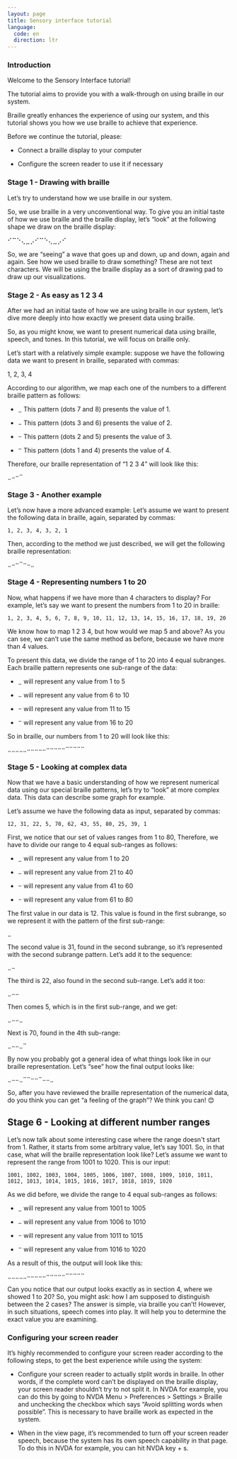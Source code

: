 ```yaml
---
layout: page
title: Sensory interface tutorial
language:
  code: en
  direction: ltr
---
```




### Introduction


Welcome to the Sensory Interface tutorial!


The tutorial aims to provide you with a walk-through on using braille in our system.


Braille greatly enhances the experience of using our system, and this tutorial shows you how we use braille to achieve that experience.


Before we continue the tutorial, please:


- Connect a braille display to your computer

- Configure the screen reader to use it if necessary


### Stage 1 - Drawing with braille


Let’s try to understand how we use braille in our system.


So, we use braille in a very unconventional way. To give you an initial taste of how we use braille and the braille display, let’s “look” at the following shape we draw on the braille display:


⠊⠉⠑⢄⣀⡠⠊⠉⠑⢄⣀⡠⠊


So, we are “seeing” a wave that goes up and down, up and down, again and again. See how we used braille to draw something? These are not text characters. We will be using the braille display as a sort of drawing pad to draw up our visualizations.


### Stage 2 - As easy as 1 2 3 4


After we had an initial taste of how we are using braille in our system, let’s dive more deeply into how exactly we present data using braille.


So, as you might know, we want to present numerical data using braille, speech, and tones. In this tutorial, we will focus on braille only.


Let’s start with a relatively simple example: suppose we have the following data we want to present in braille, separated with commas:


1, 2, 3, 4


According to our algorithm, we map each one of the numbers to a different braille pattern as follows:


- `⣀` This pattern (dots 7 and 8) presents the value of 1.

- `⠤` This pattern (dots 3 and 6) presents the value of 2.

- `⠒` This pattern (dots 2 and 5) presents the value of 3.

- `⠉` This pattern (dots 1 and 4) presents the value of 4.


Therefore, our braille representation of “1 2 3 4” will look like this:


```
⣀⠤⠒⠉
```


### Stage 3 - Another example


Let’s now have a more advanced example: Let’s assume we want to present the following data in braille, again, separated by commas:


```
1, 2, 3, 4, 3, 2, 1
```


Then, according to the method we just described, we will get the following braille representation:


```
⣀⠤⠒⠉⠒⠤⣀
```


### Stage 4 - Representing numbers 1 to 20


Now, what happens if we have more than 4 characters to display? For example, let’s say we want to present the numbers from 1 to 20 in braille:


```
1, 2, 3, 4, 5, 6, 7, 8, 9, 10, 11, 12, 13, 14, 15, 16, 17, 18, 19, 20
```


We know how to map 1 2 3 4, but how would we map 5 and above? As you can see, we can’t use the same method as before, because we have more than 4 values.


To present this data, we divide the range of 1 to 20 into 4 equal subranges. Each braille pattern represents one sub-range of the data:


- `⣀` will represent any value from 1 to 5

- `⠤` will represent any value from 6 to 10

- `⠒` will represent any value from 11 to 15

- `⠉` will represent any value from 16 to 20


So in braille, our numbers from 1 to 20 will look like this:


```
⣀⣀⣀⣀⣀⠤⠤⠤⠤⠤⠒⠒⠒⠒⠒⠉⠉⠉⠉⠉
```


### Stage 5 - Looking at complex data


Now that we have a basic understanding of how we represent numerical data using our special braille patterns, let’s try to “look” at more complex data. This data can describe some graph for example.


Let’s assume we have the following data as input, separated by commas:


```
12, 31, 22, 5, 70, 62, 43, 55, 80, 25, 39, 1
```


First, we notice that our set of values ranges from 1 to 80, Therefore, we have to divide our range to 4 equal sub-ranges as follows:


- `⣀` will represent any value from 1 to 20

- `⠤` will represent any value from 21 to 40

- `⠒` will represent any value from 41 to 60

- `⠒` will represent any value from 61 to 80


The first value in our data is 12. This value is found in the first subrange, so we represent it with the pattern of the first sub-range:

```
⣀
```


The second value is 31, found in the second subrange, so it’s represented with the second subrange pattern. Let’s add it to the sequence:


```
⣀⠤
```


The third is 22, also found in the second sub-range. Let’s add it too:


```
⣀⠤⠤
```


Then comes 5, which is in the first sub-range, and we get:


```
⣀⠤⠤⣀
```


Next is 70, found in the 4th sub-range:


```
⣀⠤⠤⣀⠉
```


By now you probably got a general idea of what things look like in our braille representation. Let’s “see” how the final output looks like:


```
⣀⠤⠤⣀⠉⠉⠒⠒⠉⠤⠤⣀
```


So, after you have reviewed the braille representation of the numerical data, do you think you can get “a feeling of the graph”? We think you can! 😊


## Stage 6 - Looking at different number ranges


Let’s now talk about some interesting case where the range doesn't start from 1. Rather, it starts from some arbitrary value, let’s say 1001. So, in that case, what will the braille representation look like? Let’s assume we want to represent the range from 1001 to 1020. This is our input:


```
1001, 1002, 1003, 1004, 1005, 1006, 1007, 1008, 1009, 1010, 1011, 1012, 1013, 1014, 1015, 1016, 1017, 1018, 1019, 1020
```


As we did before, we divide the range to 4 equal sub-ranges as follows:


- `⣀` will represent any value from 1001 to 1005

- `⠤` will represent any value from 1006 to 1010

- `⠒` will represent any value from 1011 to 1015

- `⠉` will represent any value from 1016 to 1020


As a result of this, the output will look like this:


```
⣀⣀⣀⣀⣀⠤⠤⠤⠤⠤⠒⠒⠒⠒⠒⠉⠉⠉⠉⠉
```


Can you notice that our output looks exactly as in section 4, where we showed 1 to 20? So, you might ask: how I am supposed to distinguish between the 2 cases? The answer is simple, via braille you can’t! However, in such situations, speech comes into play. It will help you to determine the exact value you are examining.


### Configuring your screen reader


It’s highly recommended to configure your screen reader according to the following steps, to get the best experience while using the system:

- Configure your screen reader to actually stplit words in braille. In other words, if the complete word can’t be displayed on the braille display, your screen reader shouldn’t try to not split it. In NVDA for example, you can do this by going to NVDA Menu > Preferences > Settings > Braille and unchecking the checkbox which says “Avoid splitting words when possible”. This is necessary to have braille work as expected in the system.


- When in the view page, it’s recommended to turn off your screen reader speech, because the system has its own speech capability in that page. To do this in NVDA for example, you can hit NVDA key + s.
